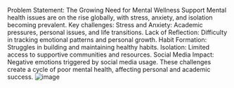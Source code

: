 Problem Statement:
The Growing Need for Mental Wellness Support
Mental health issues are on the rise globally, with stress, anxiety, and
isolation becoming prevalent.
Key challenges:
Stress and Anxiety: Academic pressures, personal issues, and life
transitions.
Lack of Reflection: Difficulty in tracking emotional patterns and
personal growth.
Habit Formation: Struggles in building and maintaining healthy habits.
Isolation: Limited access to supportive communities and resources.
Social Media Impact: Negative emotions triggered by social media
usage.
These challenges create a cycle of poor mental health, affecting personal
and academic success.
![image](https://github.com/user-attachments/assets/47e985d4-79a6-414f-b4d0-92c4f1fe2103)

